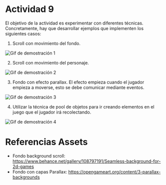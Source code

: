 # Actividad 9

El objetivo de la actividad es experimentar con diferentes técnicas. Concretamente, hay que desarrollar ejemplos que implementen los siguientes casos:

1. Scroll con movimiento del fondo.

![Gif de demostración 1](demo1.gif)

2. Scroll con movimiento del personaje.

![Gif de demostración 2](demo2.gif)

3. Fondo con efecto parallax. El efecto empieza cuando el jugador empieza a moverse, esto se debe comunicar mediante eventos.

![Gif de demostración 3](demo3.gif)

4. Utilizar la técnica de pool de objetos para ir creando elementos en el juego que el jugador irá recolectando.

![Gif de demostración 4](demo4.gif)

# Referencias Assets

- Fondo background scroll: https://www.behance.net/gallery/108797191/Seamless-background-for-2d-games
- Fondo con capas Parallax: https://opengameart.org/content/3-parallax-backgrounds